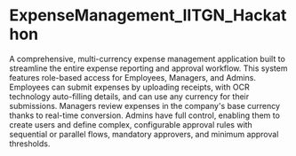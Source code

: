 # ExpenseManagement_IITGN_Hackathon

A comprehensive, multi-currency expense management application built to streamline the entire expense reporting and approval workflow. This system features role-based access for Employees, Managers, and Admins. Employees can submit expenses by uploading receipts, with OCR technology auto-filling details, and can use any currency for their submissions. Managers review expenses in the company's base currency thanks to real-time conversion. Admins have full control, enabling them to create users and define complex, configurable approval rules with sequential or parallel flows, mandatory approvers, and minimum approval thresholds.
